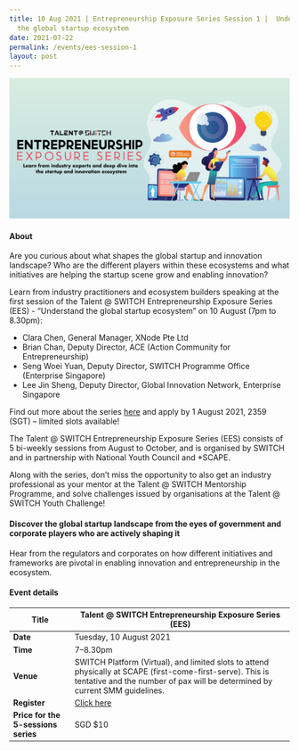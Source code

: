 ```yaml
---
title: 10 Aug 2021 | Entrepreneurship Exposure Series Session 1 |  Understand
  the global startup ecosystem
date: 2021-07-22
permalink: /events/ees-session-1
layout: post
---
```

![Alt text for image on Isomer site](/images/All%20social%20media%20posts%20revised_EDM%20header.png)

#### About

Are you curious about what shapes the global startup and innovation landscape? Who are the different players within these ecosystems and what initiatives are helping the startup scene grow and enabling innovation? 

Learn from industry practitioners and ecosystem builders speaking at the first session of the Talent @ SWITCH Entrepreneurship Exposure Series (EES) - “Understand the global startup ecosystem” on 10 August (7pm to 8.30pm): 

- Clara Chen, General Manager, XNode Pte Ltd
- Brian Chan, Deputy Director, ACE (Action Community for Entrepreneurship)
- Seng Woei Yuan, Deputy Director, SWITCH Programme Office (Enterprise Singapore)
- Lee Jin Sheng, Deputy Director, Global Innovation Network, Enterprise Singapore 

Find out more about the series [here](https://www.switchsg.org/talent/entrepreneurship-exposure-series/overview) and apply by 1 August 2021, 2359 (SGT) – limited slots available! 

The Talent @ SWITCH Entrepreneurship Exposure Series (EES) consists of 5 bi-weekly sessions from August to October, and is organised by SWITCH and in partnership with National Youth Council and *SCAPE. 

Along with the series, don’t miss the opportunity to also get an industry professional as your mentor at the Talent @ SWITCH Mentorship Programme, and solve challenges issued by organisations at the Talent @ SWITCH Youth Challenge!

#### Discover the global startup landscape from the eyes of government and corporate players who are actively shaping it

Hear from the regulators and corporates on how different initiatives and frameworks are pivotal in enabling innovation and entrepreneurship in the ecosystem.

#### Event details

| **Title** | Talent @ SWITCH Entrepreneurship Exposure Series (EES)|
| -------- | -------- |
|**Date** | Tuesday, 10 August 2021 
| **Time**    | 7–8.30pm |
|**Venue** | SWITCH Platform (Virtual), and limited slots to attend physically at SCAPE (first-come-first-serve). This is tentative and the number of pax will be determined by current SMM guidelines.
| **Register** | [Click here](https://www.switchsg.org/talent/ees/apply-now) |
|**Price for the 5-sessions series** | SGD $10